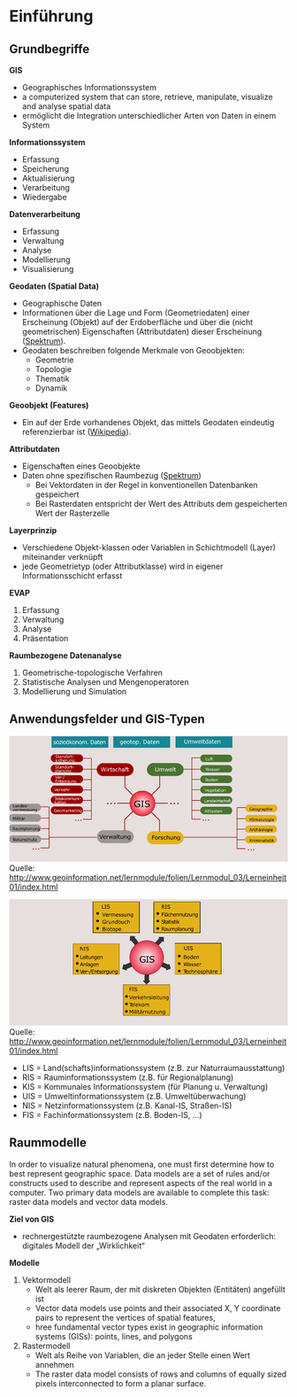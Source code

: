 # Einführung

## Grundbegriffe

**GIS**
- Geographisches Informationssystem
- a computerized system that can store, retrieve, manipulate, visualize and analyse spatial data
- ermöglicht die Integration unterschiedlicher Arten von Daten in einem System

**Informationssystem**
- Erfassung
- Speicherung
- Aktualisierung
- Verarbeitung
- Wiedergabe

**Datenverarbeitung**
- Erfassung
- Verwaltung
- Analyse
- Modellierung
- Visualisierung

**Geodaten (Spatial Data)**
- Geographische Daten
- Informationen über die Lage und Form (Geometriedaten) einer Erscheinung (Objekt) auf der Erdoberfläche und über die (nicht geometrischen) Eigenschaften (Attributdaten) dieser Erscheinung ([Spektrum](https://www.spektrum.de/lexikon/geographie/geographische-daten/2928)).
- Geodaten beschreiben folgende Merkmale von Geoobjekten:
    - Geometrie
    - Topologie
    - Thematik
    - Dynamik

**Geoobjekt (Features)**
- Ein auf der Erde vorhandenes Objekt, das mittels Geodaten eindeutig referenzierbar ist ([Wikipedia](https://de.wikipedia.org/wiki/Geoobjekt)).

**Attributdaten**
- Eigenschaften eines Geoobjekte
- Daten ohne spezifischen Raumbezug ([Spektrum](https://www.spektrum.de/lexikon/geographie/attributdaten/558))
	- Bei Vektordaten in der Regel in konventionellen Datenbanken gespeichert
	- Bei Rasterdaten entspricht der Wert des Attributs dem gespeicherten Wert der Rasterzelle

**Layerprinzip**
- Verschiedene Objekt-klassen oder Variablen in Schichtmodell (Layer) miteinander verknüpft
- jede Geometrietyp (oder Attributklasse) wird in eigener Informationsschicht erfasst

**EVAP**
1. Erfassung
2. Verwaltung
3. Analyse
4. Präsentation

**Raumbezogene Datenanalyse**
1. Geometrische-topologische Verfahren
2. Statistische Analysen und Mengenoperatoren
3. Modellierung und Simulation


## Anwendungsfelder und GIS-Typen

![Anwendungsfelder](bilder/anwendungen.png)
Quelle: http://www.geoinformation.net/lernmodule/folien/Lernmodul_03/Lerneinheit01/index.html

![GIS-Typen](bilder/gis-typen.png)
Quelle: http://www.geoinformation.net/lernmodule/folien/Lernmodul_03/Lerneinheit01/index.html

- LIS = Land(schafts)informationssystem (z.B. zur Naturraumausstattung)
- RIS = Rauminformationssystem (z.B. für Regionalplanung)
- KIS = Kommunales Informationssystem (für Planung u. Verwaltung)
- UIS = Umweltinformationssystem (z.B. Umweltüberwachung)
- NIS = Netzinformationssystem (z.B. Kanal-IS, Straßen-IS)
- FIS = Fachinformationssystem (z.B. Boden-IS, ...)


## Raummodelle 

In order to visualize natural phenomena, one must first determine how to best
represent geographic space. Data models are a set of rules and/or constructs used
to describe and represent aspects of the real world in a computer. Two primary data
models are available to complete this task: raster data models and vector data
models.

**Ziel von GIS**
- rechnergestützte raumbezogene Analysen mit Geodaten erforderlich: digitales Modell der „Wirklichkeit“

**Modelle**
1. Vektormodell
    - Welt als leerer Raum, der mit diskreten Objekten (Entitäten) angefüllt ist
    - Vector data models use points and their associated X, Y coordinate pairs to represent the vertices of spatial features,
    - hree fundamental vector types exist in geographic information systems (GISs): points, lines, and polygons
2. Rastermodell
    - Welt als Reihe von Variablen, die an jeder Stelle einen Wert annehmen
    - The raster data model consists of rows and columns of equally sized pixels interconnected to form a planar surface.
